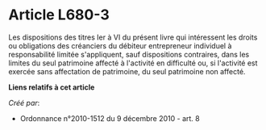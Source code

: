 # Article L680-3

Les dispositions des titres Ier à VI du présent livre qui intéressent les droits ou obligations des créanciers du débiteur
entrepreneur individuel à responsabilité limitée s'appliquent, sauf dispositions contraires, dans les limites du seul
patrimoine affecté à l'activité en difficulté ou, si l'activité est exercée sans affectation de patrimoine, du seul
patrimoine non affecté.

**Liens relatifs à cet article**

_Créé par_:

  - Ordonnance n°2010-1512 du 9 décembre 2010 - art. 8
